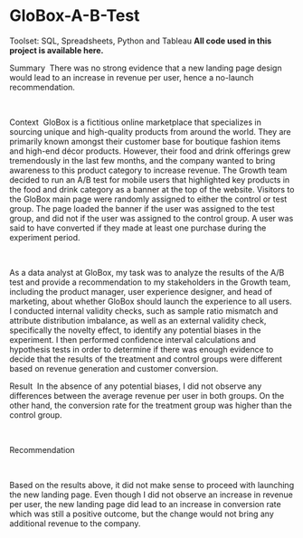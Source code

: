 # GloBox-A-B-Test

Toolset: SQL, Spreadsheets, Python and Tableau
**All code used in this project is available here.** 

Summary
​
There was no strong evidence that a new landing page design would lead to an increase in revenue per user, hence a no-launch recommendation.

​

Context
​
GloBox is a fictitious online marketplace that specializes in sourcing unique and high-quality products from around the world. They are primarily known amongst their customer base for boutique fashion items and high-end décor products. However, their food and drink offerings grew tremendously in the last few months, and the company wanted to bring awareness to this product category to increase revenue. The Growth team decided to run an A/B test for mobile users that highlighted key products in the food and drink category as a banner at the top of the website. Visitors to the GloBox main page were randomly assigned to either the control or test group. The page loaded the banner if the user was assigned to the test group, and did not if the user was assigned to the control group. A user was said to have converted if they made at least one purchase during the experiment period.

​

As a data analyst at GloBox, my task was to analyze the results of the A/B test and provide a recommendation to my stakeholders in the Growth team, including the product manager, user experience designer, and head of marketing, about whether GloBox should launch the experience to all users. I conducted internal validity checks, such as sample ratio mismatch and attribute distribution imbalance, as well as an external validity check, specifically the novelty effect, to identify any potential biases in the experiment. I then performed confidence interval calculations and hypothesis tests in order to determine if there was enough evidence to decide that the results of the treatment and control groups were different based on revenue generation and customer conversion. 



Result
​
In the absence of any potential biases, I did not observe any differences between the average revenue per user in both groups. On the other hand, the conversion rate for the treatment group was higher than the control group.

​

Recommendation

​

Based on the results above, it did not make sense to proceed with launching the new landing page. Even though I did not observe an increase in revenue per user, the new landing page did lead to an increase in conversion rate which was still a positive outcome, but the change would not bring any additional revenue to the company. 

